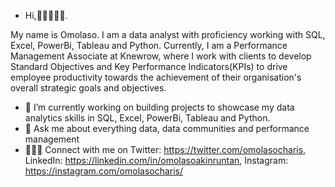 - Hi,👋🏾👩🏾‍💻.

My name is Omolaso. I am a data analyst with proficiency working with SQL, Excel, PowerBi, Tableau and Python. Currently, I am a Performance Management Associate at Knewrow, where I work with clients to  develop Standard Objectives and Key Performance Indicators(KPIs) to drive employee productivity towards the achievement of their organisation's overall strategic goals and objectives.
 
- 🔭 I’m currently working on building projects to showcase my data analytics skills in SQL, Excel, PowerBi, Tableau and Python.
- 💬 Ask me about everything data, data communities and performance management 
- 👩🏾‍💻 Connect with me on Twitter: https://twitter.com/omolasocharis, LinkedIn: https://linkedin.com/in/omolasoakinruntan, Instagram: https://instagram.com/omolasocharis/
